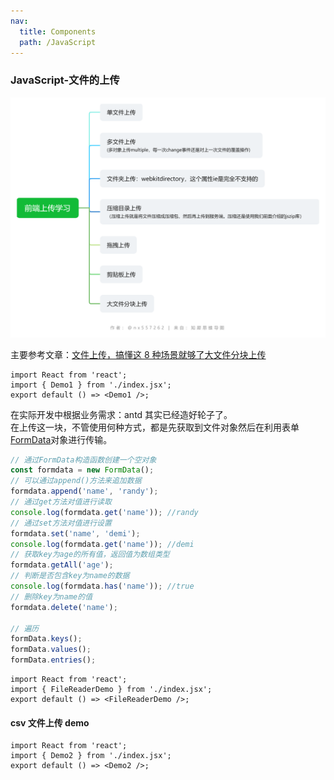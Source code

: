 ```yaml
---
nav:
  title: Components
  path: /JavaScript
---
```


### JavaScript-文件的上传

![](./%E5%89%8D%E7%AB%AF%E4%B8%8A%E4%BC%A0.png)

主要参考文章：[文件上传，搞懂这 8 种场景就够了](https://juejin.cn/post/6980142557066067982#heading-15)[大文件分块上传](https://mp.weixin.qq.com/s/-iSpCMaLruerHv7717P0Wg)

```tsx
import React from 'react';
import { Demo1 } from './index.jsx';
export default () => <Demo1 />;
```

在实际开发中根据业务需求：antd 其实已经造好轮子了。<br> 在上传这一块，不管使用何种方式，都是先获取到文件对象然后在利用表单[FormData](https://developer.mozilla.org/zh-CN/docs/Web/API/FormData)对象进行传输。<br>

```jsx | pure
// 通过FormData构造函数创建一个空对象
const formdata = new FormData();
// 可以通过append()方法来追加数据
formdata.append('name', 'randy');
// 通过get方法对值进行读取
console.log(formdata.get('name')); //randy
// 通过set方法对值进行设置
formdata.set('name', 'demi');
console.log(formdata.get('name')); //demi
// 获取key为age的所有值，返回值为数组类型
formdata.getAll('age');
// 判断是否包含key为name的数据
console.log(formdata.has('name')); //true
// 删除key为name的值
formdata.delete('name');

// 遍历
formData.keys();
formData.values();
formData.entries();
```

```tsx
import React from 'react';
import { FileReaderDemo } from './index.jsx';
export default () => <FileReaderDemo />;
```

#### csv 文件上传 demo

```tsx
import React from 'react';
import { Demo2 } from './index.jsx';
export default () => <Demo2 />;
```
